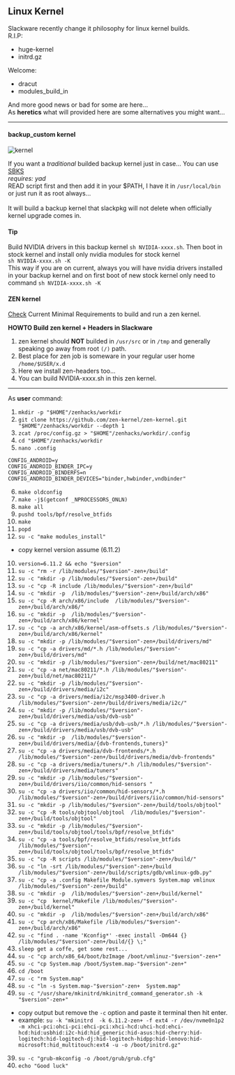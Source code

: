 

## Linux Kernel

Slackware recently change it philosophy for linux kernel builds. <br>
R.I.P:
- huge-kernel
- initrd.gz

Welcome:
- dracut
- modules_build_in

And more good news or bad for some are here...<br>
As **heretics** what will provided here are some alternatives you might want...<br>

---

#### backup_custom kernel

![kernel](https://www.kernel.org/theme/images/logos/tux.png)

If you want a *traditional* builded backup kernel just in case... You can use [SBKS](./scripts/SBKS)<br>
*requires: yad*<br>
READ script first  and then add it in your $PATH, I have it in `/usr/local/bin` or just run it as root always... <br>  
It will build a backup kernel that slackpkg will not delete  when officially kernel upgrade comes in.

#### Tip

Build NVIDIA drivers in this backup kernel `sh NVIDIA-xxxx.sh`. Then boot in stock kernel and install only nvidia modules for stock kernel<br>
`sh NVIDIA-xxxx.sh -K`  <br>
This way if you are on current, always you will have nvidia drivers installed in your backup kernel and on first boot of new stock kernel only need to  command `sh NVIDIA-xxxx.sh -K` <br>

#### ZEN kernel

[Check](https://github.com/zen-kernel/zen-kernel/blob/6.11/main/Documentation/process/changes.rst) Current Minimal Requirements to build and run a zen kernel.<br>

**HOWTO Build zen kernel + Headers in Slackware** <br>

1. zen kernel should **NOT** builded in `/usr/src` or in `/tmp` and generally speaking go away from root `(/)` path.
2. Best place for zen job is someware in your regular user home `/home/$USER/x.d`
3. Here we install zen-headers too...
4. You can build NVIDIA-xxxx.sh in this zen kernel.

---

As **user** command:<br>

1. `mkdir -p "$HOME"/zenhacks/workdir`<br>
2. `git clone https://github.com/zen-kernel/zen-kernel.git "$HOME"/zenhacks/workdir --depth 1 `<br>
3. `zcat /proc/config.gz > "$HOME"/zenhacks/workdir/.config`
4. `cd "$HOME"/zenhacks/workdir`
5. `nano .config`

```
CONFIG_ANDROID=y
CONFIG_ANDROID_BINDER_IPC=y
CONFIG_ANDROID_BINDERFS=n
CONFIG_ANDROID_BINDER_DEVICES="binder,hwbinder,vndbinder" 
```
6. `make oldconfig`
7. `make -j$(getconf _NPROCESSORS_ONLN)`
8. `make all`
9. `pushd tools/bpf/resolve_btfids`
10. `make`
11. `popd`
9. `su -c "make modules_install"`
  - copy kernel version assume (6.11.2)
10. `version=6.11.2 && echo "$version"`
11. `su -c "rm -r /lib/modules/"$version"-zen+/build"`
12. `su -c "mkdir -p /lib/modules/"$version"-zen+/build"`
13. `su -c "cp -R include /lib/modules/"$version"-zen+/build"`
14. `su -c "mkdir -p  /lib/modules/"$version"-zen+/build/arch/x86"`
15. `su -c "cp -R arch/x86/include  /lib/modules/"$version"-zen+/build/arch/x86/"`
16. `su -c "mkdir -p  /lib/modules/"$version"-zen+/build/arch/x86/kernel"`
17. `su -c "cp -a arch/x86/kernel/asm-offsets.s /lib/modules/"$version"-zen+/build/arch/x86/kernel"`
18. `su -c "mkdir -p /lib/modules/"$version"-zen+/build/drivers/md"`
19. `su -c "cp -a drivers/md/*.h /lib/modules/"$version"-zen+/build/drivers/md"`
20. `su -c "mkdir -p /lib/modules/"$version"-zen+/build/net/mac80211"`
21. `su -c "cp -a net/mac80211/*.h /lib/modules/"$version"-zen+/build/net/mac80211/"`
22. `su -c "mkdir -p /lib/modules/"$version"-zen+/build/drivers/media/i2c"`
23. `su -c "cp -a drivers/media/i2c/msp3400-driver.h /lib/modules/"$version"-zen+/build/drivers/media/i2c/"`
24. `su -c "mkdir -p /lib/modules/"$version"-zen+/build/drivers/media/usb/dvb-usb"`
25. `su -c "cp -a drivers/media/usb/dvb-usb/*.h /lib/modules/"$version"-zen+/build/drivers/media/usb/dvb-usb"`
26. `su -c "mkdir -p  /lib/modules/"$version"-zen+/build/drivers/media/{dvb-frontends,tuners}"`
27. `su -c "cp -a drivers/media/dvb-frontends/*.h /lib/modules/"$version"-zen+/build/drivers/media/dvb-frontends"`
28. `su -c "cp -a drivers/media/tuners/*.h /lib/modules/"$version"-zen+/build/drivers/media/tuners"`
29. `su -c "mkdir -p /lib/modules/"$version"-zen+/build/drivers/iio/common/hid-sensors "`
30. `su -c "cp -a drivers/iio/common/hid-sensors/*.h /lib/modules/"$version"-zen+/build/drivers/iio/common/hid-sensors"`
31. `su -c "mkdir -p /lib/modules/"$version"-zen+/build/tools/objtool"`
32. `su -c "cp -R tools/objtool/objtool  /lib/modules/"$version"-zen+/build/tools/objtool"`
33. `su -c "mkdir -p /lib/modules/"$version"-zen+/build/tools/objtool/tools/bpf/resolve_btfids"`
34. `su -c "cp -a tools/bpf/resolve_btfids/resolve_btfids /lib/modules/"$version"-zen+/build/tools/objtool/tools/bpf/resolve_btfids"`
35. `su -c "cp -R scripts /lib/modules/"$version"-zen+/build/"`
36. `su -c "ln -srt /lib/modules/"$version"-zen+/build /lib/modules/"$version"-zen+/build/scripts/gdb/vmlinux-gdb.py"`
36. `su -c "cp -a .config Makefile Module.symvers System.map vmlinux /lib/modules/"$version"-zen+/build"`
37. `su -c "mkdir -p  /lib/modules/"$version"-zen+/build/kernel"`
38. `su -c "cp  kernel/Makefile /lib/modules/"$version"-zen+/build/kernel"`
39. `su -c "mkdir -p  /lib/modules/"$version"-zen+/build/arch/x86"`
40. `su -c "cp arch/x86/Makefile /lib/modules/"$version"-zen+/build/arch/x86"`
31. `su -c "find . -name 'Kconfig*' -exec install -Dm644 {} /lib/modules/"$version"-zen+/build/{} \;"`
32. `sleep get a coffe, get some rest...`
33. `su -c "cp arch/x86_64/boot/bzImage /boot/vmlinuz-"$version"-zen+"`
34. `su -c "cp System.map /boot/System.map-"$version"-zen+"`
35. `cd /boot`
36. `su -c "rm System.map"`
37. `su -c "ln -s System.map-"$version"-zen+  System.map"`
38. `su -c "/usr/share/mkinitrd/mkinitrd_command_generator.sh -k "$version"-zen+"`
 - copy output but remove the `-c` option and paste it terminal then hit enter.
 - example: `su -k "mkinitrd  -k 6.11.2-zen+ -f ext4 -r /dev/nvme0n1p2 -m xhci-pci:ohci-pci:ehci-pci:xhci-hcd:uhci-hcd:ehci-hcd:hid:usbhid:i2c-hid:hid_generic:hid-asus:hid-cherry:hid-logitech:hid-logitech-dj:hid-logitech-hidpp:hid-lenovo:hid-microsoft:hid_multitouch:ext4 -u -o /boot/initrd.gz"`
39. `su -c "grub-mkconfig -o /boot/grub/grub.cfg"`
40. `echo "Good luck"`


